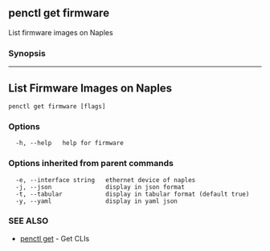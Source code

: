 ## penctl get firmware

List firmware images on Naples

### Synopsis



-------------------------------
 List Firmware Images on Naples 
-------------------------------


```
penctl get firmware [flags]
```

### Options

```
  -h, --help   help for firmware
```

### Options inherited from parent commands

```
  -e, --interface string   ethernet device of naples
  -j, --json               display in json format
  -t, --tabular            display in tabular format (default true)
  -y, --yaml               display in yaml json
```

### SEE ALSO
* [penctl get](penctl_get.md)	 - Get CLIs

